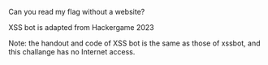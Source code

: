 Can you read my flag without a website?

XSS bot is adapted from Hackergame 2023

Note: the handout and code of XSS bot is the same as those of xssbot, and this challange has no Internet access.